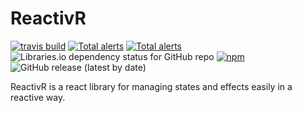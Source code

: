 # ReactivR

[![travis build](https://app.travis-ci.com/Djeg/reactivr.svg?token=pzmxhVJ66YPJNpcBzfcR&branch=master&status=unknown)](https://app.travis-ci.com/github/Djeg/reactivr)
[![Total alerts](https://img.shields.io/lgtm/alerts/g/Djeg/reactivr.svg?logo=lgtm&logoWidth=18)](https://lgtm.com/projects/g/Djeg/reactivr/alerts/)
[![Total alerts](https://img.shields.io/lgtm/alerts/g/Djeg/reactivr.svg?logo=lgtm&logoWidth=18)](https://lgtm.com/projects/g/Djeg/reactivr/alerts/)
![Libraries.io dependency status for GitHub repo](https://img.shields.io/librariesio/github/Djeg/reactivr?style=flat-square)
[![npm](https://img.shields.io/npm/dw/reactivr?style=flat-square)](https://www.npmjs.com/package/reactivr)
![GitHub release (latest by date)](https://img.shields.io/github/v/release/Djeg/reactivr?style=flat-square)

ReactivR is a react library for managing states and effects
easily in a reactive way.
